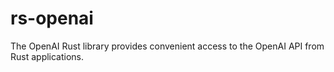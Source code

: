 # rs-openai
The OpenAI Rust library provides convenient access to the OpenAI API from Rust applications. 
